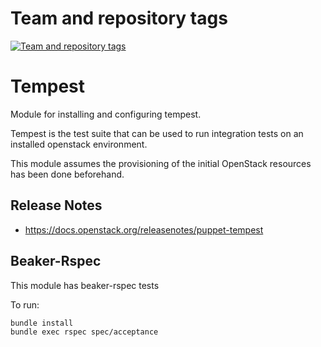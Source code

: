 Team and repository tags
========================

[![Team and repository tags](https://governance.openstack.org/tc/badges/puppet-tempest.svg)](https://governance.openstack.org/tc/reference/tags/index.html)

<!-- Change things from this point on -->

Tempest
=======

Module for installing and configuring tempest.

Tempest is the test suite that can be used to run integration
tests on an installed openstack environment.

This module assumes the provisioning of the initial OpenStack
resources has been done beforehand.

Release Notes
-------------

* https://docs.openstack.org/releasenotes/puppet-tempest

Beaker-Rspec
------------

This module has beaker-rspec tests

To run:

```shell
bundle install
bundle exec rspec spec/acceptance
```
